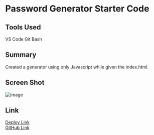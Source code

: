 # Password Generator Starter Code

## Tools Used

VS Code
Git Bash

## Summary

Created a generator using only Javascript while given the index.html.

## Screen Shot

![image](https://user-images.githubusercontent.com/79943553/119899727-5dcfd300-bef8-11eb-8a42-207f09ff4cb9.png)

## Link

[Deploy Link](https://killbeevol2.github.io/password-generator/)<br>
[GitHub Link](https://github.com/killbeevol2/password-generator)
